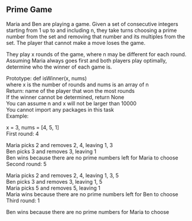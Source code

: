 ## Prime Game

Maria and Ben are playing a game. Given a set of consecutive integers starting from 1 up to and including n, they take turns choosing a prime number from the set and removing that number and its multiples from the set. The player that cannot make a move loses the game.     

They play x rounds of the game, where n may be different for each round. Assuming Maria always goes first and both players play optimally, determine who the winner of each game is.      

Prototype: def isWinner(x, nums)    
where x is the number of rounds and nums is an array of n     
Return: name of the player that won the most rounds    
If the winner cannot be determined, return None    
You can assume n and x will not be larger than 10000     
You cannot import any packages in this task     
Example:     

x = 3, nums = [4, 5, 1]      
First round: 4     

Maria picks 2 and removes 2, 4, leaving 1, 3      
Ben picks 3 and removes 3, leaving 1    
Ben wins because there are no prime numbers left for Maria to choose    
Second round: 5       

Maria picks 2 and removes 2, 4, leaving 1, 3, 5    
Ben picks 3 and removes 3, leaving 1, 5   
Maria picks 5 and removes 5, leaving 1   
Maria wins because there are no prime numbers left for Ben to choose    
Third round: 1    

Ben wins because there are no prime numbers for Maria to choose    
